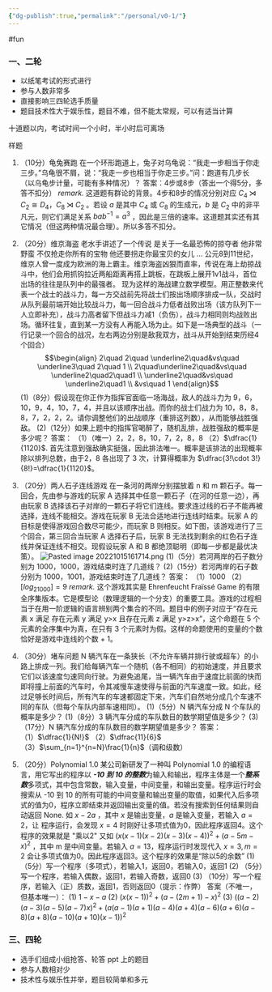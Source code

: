 ```yaml
---
{"dg-publish":true,"permalink":"/personal/v0-1/"}
---
```



#fun 

### 一、二轮
- 以纸笔考试的形式进行
- 参与人数非常多
- 直接影响三四轮选手质量
- 题目技术性大于娱乐性，题目不难，但不能太常规，可以有适当计算

十道题以内，考试时间一个小时，半小时后可离场

样题
1. （10分）龟兔赛跑
在一个环形跑道上，兔子对乌龟说：“我走一步相当于你走三步。”乌龟很不屑，说：“我走一步也相当于你走三步。”问：跑道有几步长（以乌龟步计量，可能有多种情况）？
答案：4步或8步（答出一个得5分，多答不扣分）
*remark.* 这道题有群论的背景。4步和8步的情况分别对应 $C_4\rtimes C_2\cong D_4$，$C_8 \rtimes C_2$ 。若设 $a$ 是其中 $C_4$ 或 $C_8$ 的生成元，$b$ 是 $C_2$ 中的非平凡元，则它们满足关系 $bab^{-1}=a^3$ ，因此是三倍的速率。这道题其实还有其它情况（但这两种情况最合理）。所以多答不扣分。

2. （20分）维京海盗
老水手讲述了一个传说
是关于一名最恐怖的掠夺者
他非常野蛮 不仅抢走你所有的宝物
他还要拐走你最宝贝的女儿
...
公元8到11世纪，维京人曾一度成为欧洲的海上霸主。维京海盗凶狠而直率，传说在海上劫掠战斗中，他们会用抓钩拉近两船距离再搭上跳板，在跳板上展开1v1战斗，首位出场的往往是队列中的最强者。
现为这样的海战建立数学模型。用正整数来代表一个战士的战斗力，每一方交战前先将战士们按出场顺序排成一队，交战时从队列最前端开始比较战斗力，每一回合战斗力低者战败出场（该方队列下一人立即补充），战斗力高者留下但战斗力减1（负伤），战斗力相同则均战败出场。循环往复，直到某一方没有人再能入场为止。如下是一场典型的战斗（一行记录一个回合的战况，左右两边分别是敌我双方，战斗从开始到结束历经4个回合）
$$\begin{align}
2\quad  2\quad  \underline2\quad&vs\quad \underline3\quad  2\quad 1 \\
2\quad\underline2\quad&vs\quad \underline2\quad2\quad1 \\
\underline2\quad&vs\quad \underline2\quad1 \\
&vs\quad 1
\end{align}$$
(1)（8分）假设现在你正作为指挥官面临一场海战，敌人的战斗力为 $9，6，10，9，4，10，7，4$，并且以该顺序出战。而你的战士们战力为 $10，8，8，8，7，2，2，2$。请你调整他们的出战顺序（重排这列数），从而能够战胜强敌。
(2)（12分）如果上题中的指挥官喝醉了，随机乱排，战胜强敌的概率是多少呢？
答案：
（1）（唯一）$2，2，8，10，7，2，8，8$
（2）$\dfrac{1}{1120}$. 首先注意到强敌确实挺强，因此排法唯一。概率是该排法的出现概率除以排列总数，由于2，8 各出现了 3 次，计算得概率为 $\dfrac{3!\cdot 3!}{8!}=\dfrac{1}{1120}$。

3. （20分）两人石子连线游戏
在一条河的两岸分别摆放着 n 和 m 颗石子。每一回合，先由参与游戏的玩家 A 选择其中任意一颗石子（在河的任意一边），再由玩家 B 选择该石子对岸的一颗石子将它们连线。要求连过线的石子不能再被选择，连线不能相交。游戏在玩家 B 无法合适地进行连线时结束。玩家 A 的目标是使得游戏回合数尽可能少，而玩家 B 则相反。如下图，该游戏进行了三个回合，第三回合当玩家 A 选择石子后，玩家 B 无法找到剩余的红色石子连线并保证连线不相交。现假设玩家 A 和 B 都绝顶聪明（即每一步都是最优决策）。
![Pasted image 20221015161714.png](/img/user/Personal/Pasted%20image%2020221015161714.png)
(1)（5分）若河两岸的石子数分别为 1000，1000，游戏结束时连了几道线？
(2)（15分）若河两岸的石子数分别为 1000，1001，游戏结束时连了几道线？
答案：
（1）1000
（2）$[log_21000]=9$
*remark.* 这个游戏其实是 Ehrenfeucht Fraïssé Game 的有限全序集版本。它是模型论（数理逻辑的一个分支）的重要工具。游戏的过程相当于在用一阶逻辑的语言辨别两个集合的不同。题目中的例子对应于“存在元素 x 满足 存在元素 y 满足 y>x 且存在元素 z 满足 y>z>x”，这个命题在 5 个元素的全序集中为真，在只有 3 个元素时为假。这样的命题使用的变量的个数恰好是游戏中连线的个数 + 1。

4. （30分）堵车问题
N 辆汽车在一条狭长（不允许车辆并排行驶或超车）的小路上排成一列。我们给每辆汽车一个随机（各不相同）的初始速度，并且要求它们以该速度匀速同向行驶。为避免追尾，当一辆汽车由于速度比前面的快而即将撞上前面的汽车时，令其减慢车速使得与前面的汽车速度一致。如此，经过足够长时间后，所有汽车的车速都固定下来，汽车们自然地分成几个车速不同的车队（但每个车队内部车速相同）。
(1)（5分）N 辆汽车分成 N 个车队的概率是多少？
(1)（8分）3 辆汽车分成的车队数目的数学期望值是多少？
(3)（17分）N 辆汽车分成的车队数目的数学期望值是多少？
答案：
（1）$\dfrac{1}{N!}$
（2）$\dfrac{11}{6}$
（3）$\sum_{n=1}^{n=N}\frac{1}{n}$（调和级数）

5. （20分）Polynomial 1.0
某公司新研发了一种叫 Polynomial 1.0 的编程语言，用它写出的程序以 ***-10 到 10 的整数***为输入和输出，程序主体是一个***整系数***多项式，其中包含常数，输入变量，中间变量，和输出变量。程序运行时会搜索从 -10 到 10 的所有可能的中间变量和输出变量的取值，如果代入后多项式的值为0，程序立即结束并返回输出变量的值。若没有搜索到任何结果则自动返回 None.
如 $x-2a$ ，其中 $x$ 是输出变量，$a$ 是输入变量，若输入 $a=2$，让 程序运行，会发现 $x=4$ 时刚好让多项式值为0，因此程序返回4。这个程序的效果就是 "乘以2"
又如 $(x(x-1)(x-2)(x-3)(x-4))^2 + (a - 5m - x)^2$ ，其中 m 是中间变量。若输入 $a=13$，程序运行时发现代入 $x=3,m=2$ 会让多项式值为0。因此程序返回3。这个程序的效果是“除以5的余数”
(1) （5分）写一个程序（多项式），若输入1，返回0，若输入0，返回1
(2) （5分）写一个程序，若输入偶数，返回1，若输入奇数，返回0
(3) （10分）写一个程序，若输入（正）质数，返回1，否则返回0（提示：作弊）
答案（不唯一，但基本唯一）：
(1) $1-x-a$
(2) $(x(x-1))^2+(a-(2m+1)-x)^2$
(3) $((a-2)(a-3)(a-5)(a-7)x)^2+(a(a-1)(a+1)(a-4)(a+4)(a-6)(a+6)(a-8)(a+8)(a-10)(a+10)(x-1))^2$


### 三、四轮
- 选手们组成小组抢答、轮答 ppt 上的题目
- 参与人数相对少
- 技术性与娱乐性并举，题目较简单和多元

